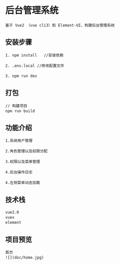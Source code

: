# 后台管理系统 #

    基于 Vue2 （vue cli3）和 Element-UI，构建后台管理系统

## 安装步骤 ##

	1. npm install	 //安装依赖
	
	2. .env.local //修改配置文件
	
	3. npm run dev 

## 打包 ##

	// 构建项目
	npm run build
	

## 功能介绍 ## 	
	
	1.系统用户管理
	
	2.角色管理以及权限分配
	
	3.权限以及菜单管理
	
	4.后台操作日志
	
	4.左侧菜单动态加载
	
## 技术栈 ##

    vue2.0
    vuex
    element
    
    	
## 项目预览
    
    首页
    ![](doc/home.jpg)	
	